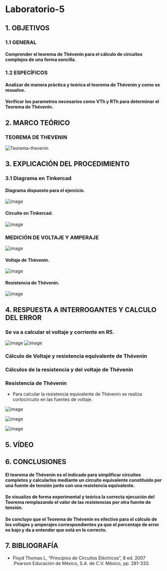 # Laboratorio-5
## 1. OBJETIVOS
### 1.1 GENERAL
  #### Comprender el teorema de Thévenin para el cálculo de circuitos complejos de una forma sencilla.
### 1.2 ESPECÍFICOS
   #### Analizar de manera práctica y teórica el teorema de Thévenin y como se resuelve.
   #### Verificar los parametros necesarios como VTh y RTh para determinar el Teorema de Thévenin. 
## 2. MARCO TEÓRICO
### TEOREMA DE THEVENIN
![Teorema-thevenin](https://user-images.githubusercontent.com/93681159/146795132-d7b37203-4ec8-45c4-a10c-75f045986efd.jpeg)
## 3. EXPLICACIÓN DEL PROCEDIMIENTO
### 3.1 Diagrama en Tinkercad
#### Diagrama dispuesto para el ejercicio.
![image](https://user-images.githubusercontent.com/116779906/210875469-9b5b2e00-919d-40b2-bc0a-e4f29f6be3f4.png)
#### Circuito en Tinkercad.
![image](https://user-images.githubusercontent.com/116779906/210875528-69da9d78-adee-44f2-9420-e15c0f3e9e40.png)
### MEDICIÓN DE VOLTAJE Y AMPERAJE 
![image](https://user-images.githubusercontent.com/116779906/210876289-ed537810-1600-4bb9-b025-a037a164ed17.png)
#### Voltaje de Thévenin.
![image](https://user-images.githubusercontent.com/116779906/210876606-ce97e4b6-0910-43ac-8c9f-6560ee2a1d73.png)
#### Resistencia de Thévenin.
![image](https://user-images.githubusercontent.com/116779906/210876985-18e434d0-ddc4-49a9-acb3-e5ea4c10bc18.png)
## 4. RESPUESTA A INTERROGANTES Y CALCULO DEL ERROR
### Se va a calcular el voltaje y corriente en R5.
![image](https://user-images.githubusercontent.com/116779906/210884658-71599691-f00f-4d8e-8d20-92c3357a8593.png)
![image](https://user-images.githubusercontent.com/116779906/210885270-7632d10c-6ac7-43f6-b4a1-5fab174408b1.png)
### Cálculo de Voltaje y resistencia equivalente de Thévenin
### Cálculos de la resistencia y del voltaje de Thévenin
### Resistencia de Thévenin
* Para calcular la resistencia equivalente de Thévenin se realiza cortocircuito en las fuentes de voltaje.

![image](https://user-images.githubusercontent.com/93666408/148496574-04cb6c2c-d6e5-4bb0-87ed-2ad6ed27b993.png)

![image](https://user-images.githubusercontent.com/93666408/148496736-92c3d3d0-834e-4055-86d0-0517e2f4fb17.png)

![image](https://user-images.githubusercontent.com/93666408/148496780-2881d3d9-48a8-4f0e-9fc5-3de966997fe3.png)


## 5. VÍDEO

## 6. CONCLUSIONES
   #### El teorema de Thévenin es el indicado para simplificar circuitos completos y calcularlos mediante un circuito equivalente constituido por una fuente de tensión junto con una resistencia equivalente.
   #### Se visualizo de forma experimental y teórica la correcta ejecución del Teorema remplazando el valor de las resistencias por otra fuente de tensión.
   #### Se concluyo que el Teorema de Thévenin es efectivo para el cálculo de los voltajes y amperajes correspondientes ya que el porcentaje de error es bajo y da a entender que está en lo correcto.
## 7. BIBLIOGRAFÍA 
* Floyd Thomas L, “Principios de Circuitos Eléctricos”, 8 ed. 2007 .Pearson Educación de México, S.A. de C.V. México, pp. 281-333.
